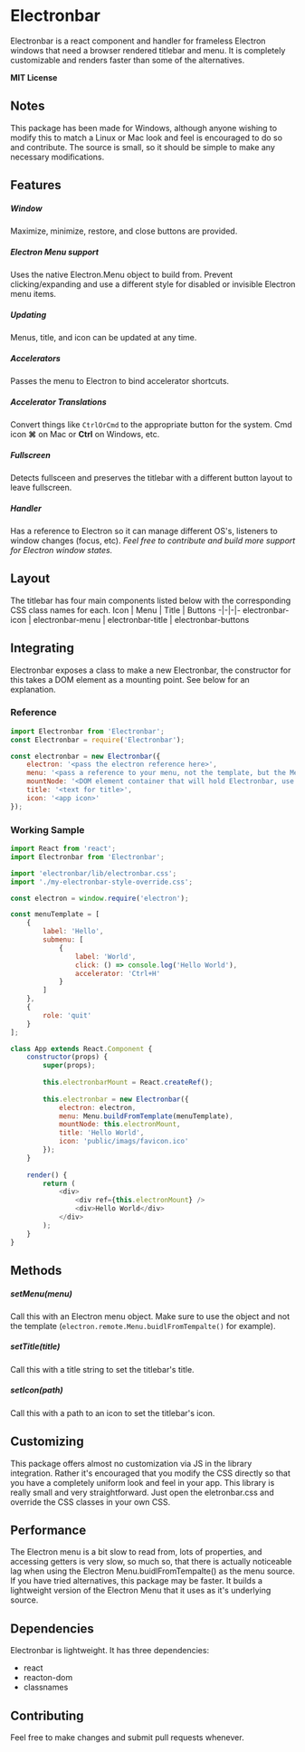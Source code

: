 # Electronbar

Electronbar is a react component and handler for frameless Electron windows that need a browser rendered titlebar and menu. It is completely customizable and renders faster than some of the alternatives.

**MIT License**


## Notes
This package has been made for Windows, although anyone wishing to modify this to match a Linux or Mac look and feel is encouraged to do so and contribute. The source is small, so it should be simple to make any necessary modifications.


## Features

##### Window
Maximize, minimize, restore, and close buttons are provided.

##### Electron Menu support
Uses the native Electron.Menu object to build from. Prevent clicking/expanding and use a different style for disabled or invisible Electron menu items.

##### Updating
Menus, title, and icon can be updated at any time.

##### Accelerators
Passes the menu to Electron to bind accelerator shortcuts.

##### Accelerator Translations
Convert things like `CtrlOrCmd` to the appropriate button for the system. Cmd icon **&#8984;** on Mac or **Ctrl** on Windows, etc.

##### Fullscreen
Detects fullsceen and preserves the titlebar with a different button layout to leave fullscreen.

##### Handler
Has a reference to Electron so it can manage different OS's, listeners to window changes (focus, etc). *Feel free to contribute and build more support for Electron window states.*


## Layout
The titlebar has four main components listed below with the corresponding CSS class names for each.
Icon | Menu | Title | Buttons
-|-|-|-
electronbar-icon | electronbar-menu | electronbar-title | electronbar-buttons

## Integrating
Electronbar exposes a class to make a new Electronbar, the constructor for this takes a DOM element as a mounting point. See below for an explanation.

### Reference
```js
import Electronbar from 'Electronbar';
const Electronbar = require('Electronbar');

const electronbar = new Electronbar({
    electron: '<pass the electron reference here>',
    menu: '<pass a reference to your menu, not the template, but the Menu.buildFromTemplate() object>',
    mountNode: '<DOM element container that will hold Electronbar, use document.getElementById() or make a ref in React for this>',
    title: '<text for title>',
    icon: '<app icon>'
});
```

### Working Sample
```js
import React from 'react';
import Electronbar from 'Electronbar';

import 'electronbar/lib/electronbar.css';
import './my-electronbar-style-override.css';

const electron = window.require('electron');

const menuTemplate = [
    {
        label: 'Hello',
        submenu: [
            {
                label: 'World',
                click: () => console.log('Hello World'),
                accelerator: 'Ctrl+H'
            }
        ]
    },
    {
        role: 'quit'
    }
];

class App extends React.Component {
    constructor(props) {
        super(props);
       
        this.electronbarMount = React.createRef();
       
        this.electronbar = new Electronbar({
            electron: electron,
            menu: Menu.buildFromTemplate(menuTemplate),
            mountNode: this.electronMount,
            title: 'Hello World',
            icon: 'public/imags/favicon.ico'
        });
    }
   
    render() {
        return (
            <div>
                <div ref={this.electronMount} />
                <div>Hello World</div>
            </div>
        );
    }
}
```

## Methods

##### setMenu(menu)
Call this with an Electron menu object. Make sure to use the object and not the template (`electron.remote.Menu.buidlFromTempalte()` for example).

##### setTitle(title)
Call this with a title string to set the titlebar's title.

##### setIcon(path)
Call this with a path to an icon to set the titlebar's icon.


## Customizing
This package offers almost no customization via JS in the library integration. Rather it's encouraged that you modify the CSS directly so that you have a completely uniform look and feel in your app. This library is really small and very straightforward. Just open the eletronbar.css and override the CSS classes in your own CSS.


## Performance
The Electron menu is a bit slow to read from, lots of properties, and accessing getters is very slow, so much so, that there is actually noticeable lag when using the Electron Menu.buidlFromTempalte() as the menu source.  If you have tried alternatives, this package may be faster.  It builds a lightweight version of the Electron Menu that it uses as it's underlying source.

## Dependencies
Electronbar is lightweight. It has three dependencies:
- react
- reacton-dom
- classnames

## Contributing
Feel free to make changes and submit pull requests whenever.